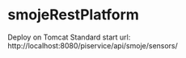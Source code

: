 smojeRestPlatform
=================
Deploy on Tomcat
Standard start url: http://localhost:8080/piservice/api/smoje/sensors/
